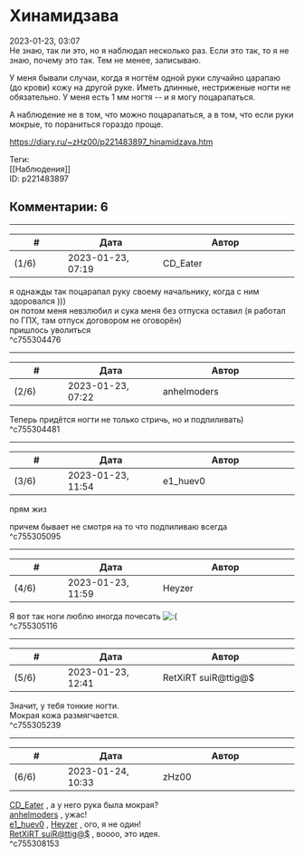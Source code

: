 Хинамидзава
===========

  
2023-01-23, 03:07  
 Не знаю, так ли это, но я наблюдал несколько раз. Если это так, то я не знаю, почему это так. Тем не менее, записываю.   
   
 У меня бывали случаи, когда я ногтём одной руки случайно царапаю (до крови) кожу на другой руке. Иметь длинные, нестриженые ногти не обязательно. У меня есть 1 мм ногтя -- и я могу поцарапаться.   
   
 А наблюдение не в том, что можно поцарапаться, а в том, что если руки мокрые, то пораниться гораздо проще.   
  
<https://diary.ru/~zHz00/p221483897_hinamidzava.htm>  
  
Теги:  
[[Наблюдения]]  
ID: p221483897  


Комментарии: 6
--------------

  


---



|         #         |              Дата              |                     Автор                     |           ID           |
| --- | --- | --- | --- |
| (1/6) | 2023-01-23, 07:19 | CD\_Eater | c755304476 |

  
 я однажды так поцарапал руку своему начальнику, когда с ним здоровался )))   
 он потом меня невзлюбил и сука меня без отпуска оставил (я работал по ГПХ, там отпуск договором не оговорён)   
 пришлось уволиться   
 ^c755304476

---



|         #         |              Дата              |                     Автор                     |           ID           |
| --- | --- | --- | --- |
| (2/6) | 2023-01-23, 07:22 | anhelmoders | c755304481 |

  
 Теперь придётся ногти не только стричь, но и подпиливать)   
 ^c755304481

---



|         #         |              Дата              |                     Автор                     |           ID           |
| --- | --- | --- | --- |
| (3/6) | 2023-01-23, 11:54 | e1\_huev0 | c755305095 |

  
 прям жиз   
   
 причем бывает не смотря на то что подпиливаю всегда   
 ^c755305095

---



|         #         |              Дата              |                     Автор                     |           ID           |
| --- | --- | --- | --- |
| (4/6) | 2023-01-23, 11:59 | Heyzer | c755305116 |

  
 Я вот так ноги люблю иногда почесать ![:(](/picture/1146.gif)   
 ^c755305116

---



|         #         |              Дата              |                     Автор                     |           ID           |
| --- | --- | --- | --- |
| (5/6) | 2023-01-23, 12:41 | RetXiRT suiR@ttig@$ | c755305239 |

  
 Значит, у тебя тонкие ногти.   
 Мокрая кожа размягчается.   
 ^c755305239

---



|         #         |              Дата              |                     Автор                     |           ID           |
| --- | --- | --- | --- |
| (6/6) | 2023-01-24, 10:33 | zHz00 | c755308153 |

  
  [CD\_Eater](https://cd-eater.diary.ru "Записки ДискоЕда")  , а у него рука была мокрая?   
  [anhelmoders](https://anhelmoders.diary.ru "No plans. Only wonders.")  , ужас!   
  [e1\_huev0](https://caeddas.diary.ru "&#916;Д&#947;&#915;&#916;")  ,  [Heyzer](https://heyzero.diary.ru "Orca's dreams")  , ого, я не один!   
  [RetXiRT suiR@ttig@$](https://Hellspawn.diary.ru "Atomicautionuclear")  , воооо, это идея.   
 ^c755308153
